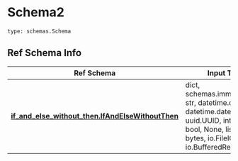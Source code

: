 # Schema2
```
type: schemas.Schema
```

## Ref Schema Info
Ref Schema | Input Type | Output Type
---------- | ---------- | -----------
[**if_and_else_without_then.IfAndElseWithoutThen**](../../../../../../../components/schema/if_and_else_without_then.md) | dict, schemas.immutabledict, str, datetime.date, datetime.datetime, uuid.UUID, int, float, bool, None, list, tuple, bytes, io.FileIO, io.BufferedReader | schemas.immutabledict, str, float, int, bool, None, tuple, bytes, io.FileIO
